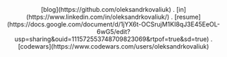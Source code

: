 
<div align="center">
  [blog](https://github.com/oleksandrkovaliuk) . [in](https://www.linkedin.com/in/oleksandrkovaliuk/) . [resume](https://docs.google.com/document/d/1jYX6t-OCSrujM1KI8qJ3E45EeOL-6wG5/edit?usp=sharing&ouid=111572553748709823069&rtpof=true&sd=true) . [codewars](https://www.codewars.com/users/oleksandrkovaliuk) 
</div>
